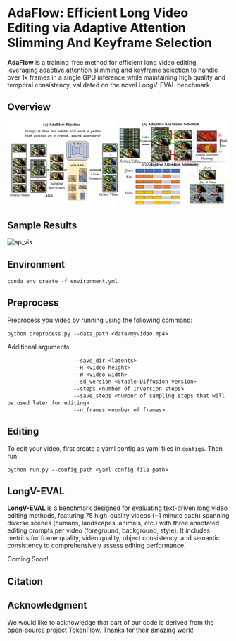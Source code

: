 # AdaFlow: Efficient Long Video Editing via Adaptive Attention Slimming And Keyframe Selection

**AdaFlow** is a training-free method for efficient long video editing, leveraging adaptive attention slimming and keyframe selection to handle over 1k frames in a single GPU inference while maintaining high quality and temporal consistency, validated on the novel LongV-EVAL benchmark.

## Overview

![framework](README.assets/framework.png)

## Sample Results

![ap_vis](README.assets/ap_vis.png)

## Environment

```text
conda env create -f environment.yml
```

## Preprocess

Preprocess you video by running using the following command:

```
python preprocess.py --data_path <data/myvideo.mp4>
```

Additional arguments:

```
                     --save_dir <latents>
                     --H <video height>
                     --W <video width>
                     --sd_version <Stable-Diffusion version>
                     --steps <number of inversion steps>
                     --save_steps <number of sampling steps that will be used later for editing>
                     --n_frames <number of frames>
```

## Editing

To edit your video, first create a yaml config as yaml files in `configs`. Then run

```
python run.py --config_path <yaml config file path>
```

## LongV-EVAL

**LongV-EVAL** is a benchmark designed for evaluating text-driven long video editing methods, featuring 75 high-quality videos (~1 minute each) spanning diverse scenes (humans, landscapes, animals, etc.) with three annotated editing prompts per video (foreground, background, style). It includes metrics for frame quality, video quality, object consistency, and semantic consistency to comprehensively assess editing performance.

Coming Soon!

## Citation

## Acknowledgment

We would like to acknowledge that part of our code is derived from the open-source project [TokenFlow](https://github.com/omerbt/TokenFlow). Thanks for their amazing work!